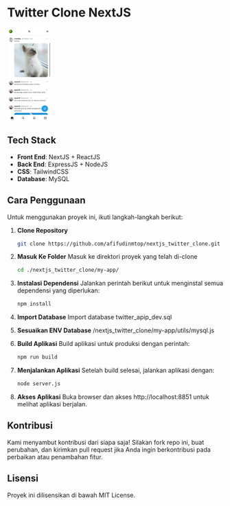 # Twitter Clone NextJS

<img src="ss.png" alt="Screenshot Aplikasi" width="100"/>

## Tech Stack

- **Front End**: NextJS + ReactJS
- **Back End**: ExpressJS + NodeJS
- **CSS**: TailwindCSS
- **Database**: MySQL

## Cara Penggunaan

Untuk menggunakan proyek ini, ikuti langkah-langkah berikut:

1. **Clone Repository**

   ```bash
   git clone https://github.com/afifudinmtop/nextjs_twitter_clone.git
   ```

2. **Masuk Ke Folder**
   Masuk ke direktori proyek yang telah di-clone

   ```bash
   cd ./nextjs_twitter_clone/my-app/
   ```

3. **Instalasi Dependensi**
   Jalankan perintah berikut untuk menginstal semua dependensi yang diperlukan:

   ```bash
   npm install
   ```

4. **Import Database**
   Import database twitter_apip_dev.sql

5. **Sesuaikan ENV Database**
   /nextjs_twitter_clone/my-app/utils/mysql.js

6. **Build Aplikasi**
   Build aplikasi untuk produksi dengan perintah:

   ```bash
   npm run build
   ```

7. **Menjalankan Aplikasi**
   Setelah build selesai, jalankan aplikasi dengan:

   ```bash
   node server.js
   ```

8. **Akses Aplikasi**
   Buka browser dan akses http://localhost:8851 untuk melihat aplikasi berjalan.

## Kontribusi

Kami menyambut kontribusi dari siapa saja! Silakan fork repo ini, buat perubahan, dan kirimkan pull request jika Anda ingin berkontribusi pada perbaikan atau penambahan fitur.

## Lisensi

Proyek ini dilisensikan di bawah MIT License.
